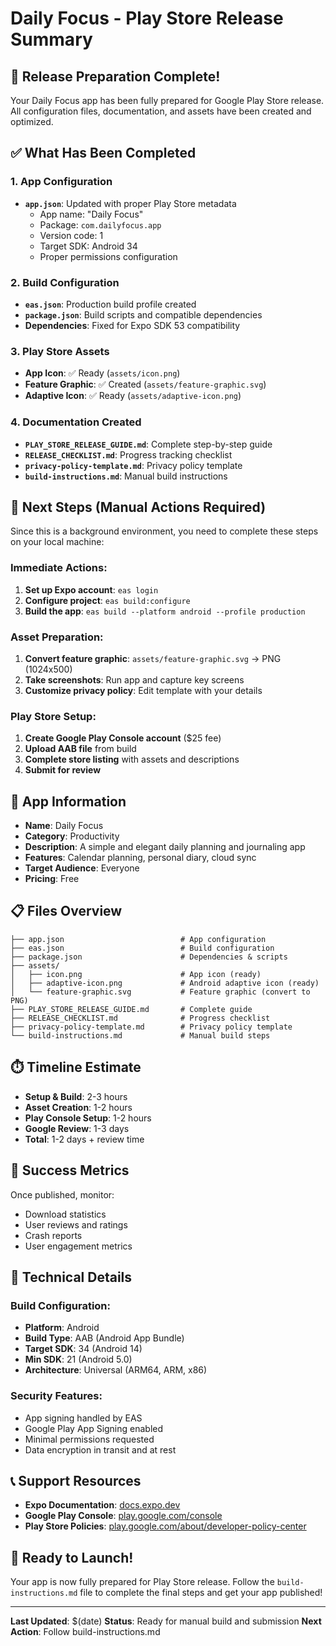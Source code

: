 # Daily Focus - Play Store Release Summary

## 🎉 Release Preparation Complete!

Your Daily Focus app has been fully prepared for Google Play Store release. All configuration files, documentation, and assets have been created and optimized.

## ✅ What Has Been Completed

### 1. App Configuration
- **`app.json`**: Updated with proper Play Store metadata
  - App name: "Daily Focus"
  - Package: `com.dailyfocus.app`
  - Version code: 1
  - Target SDK: Android 34
  - Proper permissions configuration

### 2. Build Configuration
- **`eas.json`**: Production build profile created
- **`package.json`**: Build scripts and compatible dependencies
- **Dependencies**: Fixed for Expo SDK 53 compatibility

### 3. Play Store Assets
- **App Icon**: ✅ Ready (`assets/icon.png`)
- **Feature Graphic**: ✅ Created (`assets/feature-graphic.svg`)
- **Adaptive Icon**: ✅ Ready (`assets/adaptive-icon.png`)

### 4. Documentation Created
- **`PLAY_STORE_RELEASE_GUIDE.md`**: Complete step-by-step guide
- **`RELEASE_CHECKLIST.md`**: Progress tracking checklist
- **`privacy-policy-template.md`**: Privacy policy template
- **`build-instructions.md`**: Manual build instructions

## 🚀 Next Steps (Manual Actions Required)

Since this is a background environment, you need to complete these steps on your local machine:

### Immediate Actions:
1. **Set up Expo account**: `eas login`
2. **Configure project**: `eas build:configure`
3. **Build the app**: `eas build --platform android --profile production`

### Asset Preparation:
1. **Convert feature graphic**: `assets/feature-graphic.svg` → PNG (1024x500)
2. **Take screenshots**: Run app and capture key screens
3. **Customize privacy policy**: Edit template with your details

### Play Store Setup:
1. **Create Google Play Console account** ($25 fee)
2. **Upload AAB file** from build
3. **Complete store listing** with assets and descriptions
4. **Submit for review**

## 📱 App Information

- **Name**: Daily Focus
- **Category**: Productivity
- **Description**: A simple and elegant daily planning and journaling app
- **Features**: Calendar planning, personal diary, cloud sync
- **Target Audience**: Everyone
- **Pricing**: Free

## 📋 Files Overview

```
├── app.json                          # App configuration
├── eas.json                          # Build configuration
├── package.json                      # Dependencies & scripts
├── assets/
│   ├── icon.png                      # App icon (ready)
│   ├── adaptive-icon.png             # Android adaptive icon (ready)
│   └── feature-graphic.svg           # Feature graphic (convert to PNG)
├── PLAY_STORE_RELEASE_GUIDE.md       # Complete guide
├── RELEASE_CHECKLIST.md              # Progress checklist
├── privacy-policy-template.md        # Privacy policy template
└── build-instructions.md             # Manual build steps
```

## ⏱️ Timeline Estimate

- **Setup & Build**: 2-3 hours
- **Asset Creation**: 1-2 hours
- **Play Console Setup**: 1-2 hours
- **Google Review**: 1-3 days
- **Total**: 1-2 days + review time

## 🎯 Success Metrics

Once published, monitor:
- Download statistics
- User reviews and ratings
- Crash reports
- User engagement metrics

## 🔧 Technical Details

### Build Configuration:
- **Platform**: Android
- **Build Type**: AAB (Android App Bundle)
- **Target SDK**: 34 (Android 14)
- **Min SDK**: 21 (Android 5.0)
- **Architecture**: Universal (ARM64, ARM, x86)

### Security Features:
- App signing handled by EAS
- Google Play App Signing enabled
- Minimal permissions requested
- Data encryption in transit and at rest

## 📞 Support Resources

- **Expo Documentation**: [docs.expo.dev](https://docs.expo.dev)
- **Google Play Console**: [play.google.com/console](https://play.google.com/console)
- **Play Store Policies**: [play.google.com/about/developer-policy-center](https://play.google.com/about/developer-policy-center)

## 🎉 Ready to Launch!

Your app is now fully prepared for Play Store release. Follow the `build-instructions.md` file to complete the final steps and get your app published!

---

**Last Updated**: $(date)
**Status**: Ready for manual build and submission
**Next Action**: Follow build-instructions.md